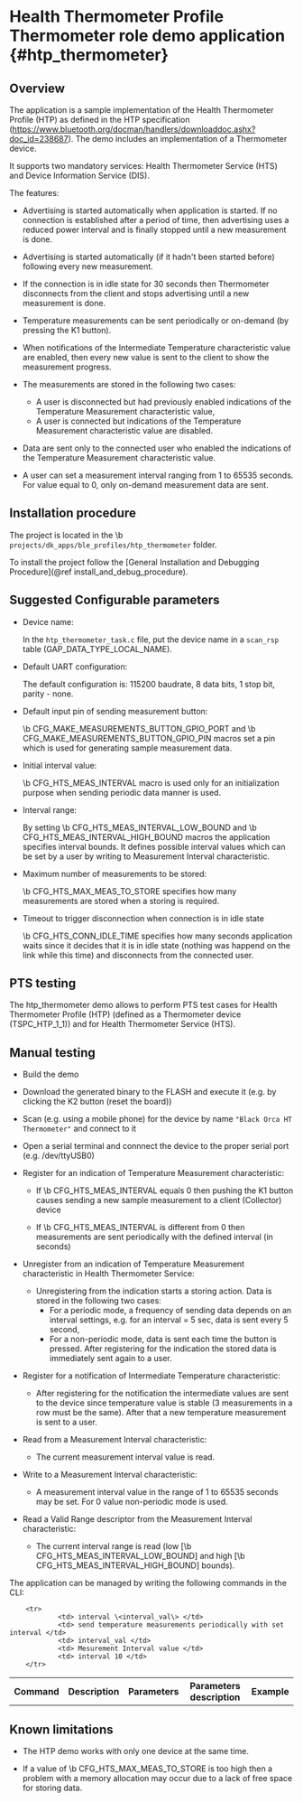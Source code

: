 Health Thermometer Profile Thermometer role demo application {#htp_thermometer}
==============================================================================

## Overview

The application is a sample implementation of the Health Thermometer Profile (HTP) as defined in
the HTP specification (https://www.bluetooth.org/docman/handlers/downloaddoc.ashx?doc_id=238687).
The demo includes an implementation of a Thermometer device.

It supports two mandatory services: Health Thermometer Service (HTS) and Device Information Service
(DIS).

The features:

- Advertising is started automatically when application is started. If no connection is established
  after a period of time, then advertising uses a reduced power interval and is finally stopped
  until a new measurement is done.

- Advertising is started automatically (if it hadn't been started before) following every new 
  measurement.

- If the connection is in idle state for 30 seconds then Thermometer disconnects from the client and
  stops advertising until a new measurement is done.

- Temperature measurements can be sent periodically or on-demand (by pressing the K1 button).

- When notifications of the Intermediate Temperature characteristic value are enabled, then every
  new value is sent to the client to show the measurement progress.

- The measurements are stored in the following two cases:
  * A user is disconnected but had previously enabled indications of the Temperature Measurement
    characteristic value,
  * A user is connected but indications of the Temperature Measurement characteristic value are
    disabled.

- Data are sent only to the connected user who enabled the indications of the Temperature
  Measurement characteristic value.

- A user can set a measurement interval ranging from 1 to 65535 seconds. For value equal to 0,
  only on-demand measurement data are sent.

## Installation procedure

The project is located in the \b `projects/dk_apps/ble_profiles/htp_thermometer` folder.

To install the project follow the [General Installation and Debugging Procedure](@ref install_and_debug_procedure).

## Suggested Configurable parameters

- Device name:

  In the `htp_thermometer_task.c` file, put the device name in a `scan_rsp` table
  (GAP_DATA_TYPE_LOCAL_NAME).

- Default UART configuration:

  The default configuration is: 115200 baudrate, 8 data bits, 1 stop bit, parity - none.

- Default input pin of sending measurement button:

  \b CFG_MAKE_MEASUREMENTS_BUTTON_GPIO_PORT and \b CFG_MAKE_MEASUREMENTS_BUTTON_GPIO_PIN macros set
  a pin which is used for generating sample measurement data.

- Initial interval value:

  \b CFG_HTS_MEAS_INTERVAL macro is used only for an initialization purpose when sending periodic data
  manner is used.

- Interval range:

  By setting \b CFG_HTS_MEAS_INTERVAL_LOW_BOUND and \b CFG_HTS_MEAS_INTERVAL_HIGH_BOUND macros
  the application specifies interval bounds. It defines possible interval values which can be set
  by a user by writing to Measurement Interval characteristic.

- Maximum number of measurements to be stored:

  \b CFG_HTS_MAX_MEAS_TO_STORE specifies how many measurements are stored when a storing is required.

- Timeout to trigger disconnection when connection is in idle state

  \b CFG_HTS_CONN_IDLE_TIME specifies how many seconds application waits since it decides that it is
  in idle state (nothing was happend on the link while this time) and disconnects from the connected
  user.

## PTS testing

The htp_thermometer demo allows to perform PTS test cases for Health Thermometer Profile (HTP)
(defined as a Thermometer device (TSPC_HTP_1_1)) and for Health Thermometer Service (HTS).

## Manual testing

- Build the demo
- Download the generated binary to the FLASH and execute it (e.g. by clicking the K2 button
  (reset the board))
- Scan (e.g. using a mobile phone) for the device by name `"Black Orca HT Thermometer"` and
  connect to it
- Open a serial terminal and connnect the device to the proper serial port (e.g. /dev/ttyUSB0)

- Register for an indication of Temperature Measurement characteristic:

  * If \b CFG_HTS_MEAS_INTERVAL equals 0 then pushing the K1 button causes sending a new sample
    measurement to a client (Collector) device

  * If \b CFG_HTS_MEAS_INTERVAL is different from 0 then measurements are sent periodically with
    the defined interval (in seconds)

- Unregister from an indication of Temperature Measurement characteristic in Health Thermometer
  Service:

  * Unregistering from the indication starts a storing action. Data is stored in the following two
    cases:
     + For a periodic mode, a frequency of sending data depends on an interval settings, e.g. for
       an interval = 5 sec, data is sent every 5 second,
     + For a non-periodic mode, data is sent each time the button is pressed.
    After registering for the indication the stored data is immediately sent again to a user.

- Register for a notification of Intermediate Temperature characteristic:

  * After registering for the notification the intermediate values are sent to the device since
    temperature value is stable (3 measurements in a row must be the same). After that a new
    temperature measurement is sent to a user.

- Read from a Measurement Interval characteristic:

  * The current measurement interval value is read.

- Write to a Measurement Interval characteristic:

  * A measurement interval value in the range of 1 to 65535 seconds may be set. For 0 value
    non-periodic mode is used.

- Read a Valid Range descriptor from the Measurement Interval characteristic:

  * The current interval range is read (low [\b CFG_HTS_MEAS_INTERVAL_LOW_BOUND] and high
    [\b CFG_HTS_MEAS_INTERVAL_HIGH_BOUND] bounds).

The application can be managed by writing the following commands in the CLI:

<table>
        <tr>
                <th> Command </th>
                <th> Description </th>
                <th> Parameters </th>
                <th> Parameters description </th>
                <th> Example </th>
        </tr>

        <tr>
                <td> interval \<interval_val\> </td>
                <td> send temperature measurements periodically with set interval </td>
                <td> interval_val </td>
                <td> Mesurement Interval value </td>
                <td> interval 10 </td>
        </tr>
</table>

## Known limitations

- The HTP demo works with only one device at the same time.

- If a value of \b CFG_HTS_MAX_MEAS_TO_STORE is too high then a problem with a memory allocation may
  occur due to a lack of free space for storing data.
